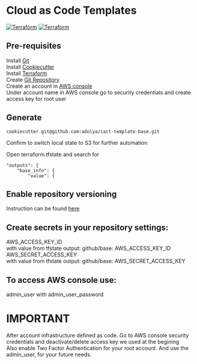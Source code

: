 # Cloud as Code Templates

[![Terraform](https://img.shields.io/badge/Terraform-1.3.7-green)](https://www.terraform.io/)
[![Terraform](https://img.shields.io/badge/Cookiecutter-2.1.1-green)](https://www.terraform.io/)

## Pre-requisites
Install [Git](https://git-scm.com/book/en/v2/Getting-Started-Installing-Git)<br>
Install [Cookiecutter](https://cookiecutter.readthedocs.io/en/stable/installation.html)<br>
Install [Terraform](https://developer.hashicorp.com/terraform/downloads)<br>
Create [Git Repository](https://github.com/new)<br>
Create an account in [AWS console](https://aws.amazon.com/)<br>
Under account name in AWS console go to security credentials and create access key for root user<br>

## Generate
```console
cookiecutter git@github.com:adolya/cact-template-base.git
```
Confirm to switch local state to S3 for further automation

Open terraform.tfstate and search for   
```console
"outputs": {
    "base_info": {
        "value": {
```

## Enable repository versioning
Instruction can be found [here](https://docs.github.com/en/repositories/managing-your-repositorys-settings-and-features/enabling-features-for-your-repository/managing-github-actions-settings-for-a-repository#configuring-the-default-github_token-permissions)
## Create secrets in your repository settings:
AWS_ACCESS_KEY_ID <br>
with value from tfstate output: github/base: AWS_ACCESS_KEY_ID<br>
AWS_SECRET_ACCESS_KEY<br>
with value from tfstate output: github/base: AWS_SECRET_ACCESS_KEY<br>
## To access AWS console use:
admin_user with admin_user_password

# IMPORTANT
After account infrastructure defined as code. Go to AWS console security credentials and deactivate/delete access key we used at the begining<br>
Also enable Two Factor Authentication for your root account. And use the admin_user, for your future needs.
